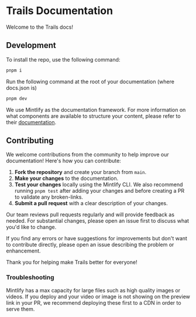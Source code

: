 
# Trails Documentation
Welcome to the Trails docs! 

## Development
To install the repo, use the following command:

```bash
pnpm i
```

Run the following command at the root of your documentation (where docs.json is)

```bash
pnpm dev
```

We use Mintlify as the documentation framework. For more information on what components are available to structure your content, please refer to their [documentation](https://mintlify.com/docs/page).

## Contributing

We welcome contributions from the community to help improve our documentation! Here's how you can contribute:

1. **Fork the repository** and create your branch from `main`.
2. **Make your changes** to the documentation.
3. **Test your changes** locally using the Mintlify CLI. We also recommend running `pnpm test` after adding your changes and before creating a PR to validate any broken-links.
4. **Submit a pull request** with a clear description of your changes.

Our team reviews pull requests regularly and will provide feedback as needed. For substantial changes, please open an issue first to discuss what you'd like to change.

If you find any errors or have suggestions for improvements but don't want to contribute directly, please open an issue describing the problem or enhancement.

Thank you for helping make Trails better for everyone!

### Troubleshooting

Mintlify has a max capacity for large files such as high quality images or videos. If you deploy and your video or image is not showing on the preview link in your PR, we recommend deploying these first to a CDN in order to serve them.

